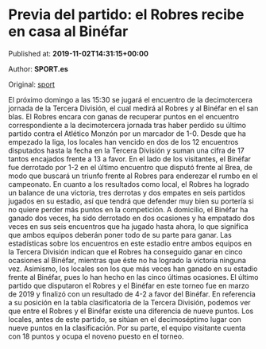 
# Previa del partido: el Robres recibe en casa al Binéfar

Published at: **2019-11-02T14:31:15+00:00**

Author: **SPORT.es**

Original: [sport](https://www.sport.es/es/noticias/tercera-division/previa-del-partido-el-robres-recibe-en-casa-al-binefar-7711550)

El próximo domingo a las 15:30 se jugará el encuentro de la decimotercera jornada de la Tercera División, el cual medirá al Robres y al Binéfar en el san blas.
El Robres encara con ganas de recuperar puntos en el encuentro correspondiente a la decimotercera jornada tras haber perdido su último partido contra el Atlético Monzón por un marcador de 1-0. Desde que ha empezado la liga, los locales han vencido en dos de los 12 encuentros disputados hasta la fecha en la Tercera División y suman una cifra de 17 tantos encajados frente a 13 a favor.
En el lado de los visitantes, el Binéfar fue derrotado por 1-2 en el último encuentro que disputó frente al Brea, de modo que buscará un triunfo frente al Robres para enderezar el rumbo en el campeonato.
En cuanto a los resultados como local, el Robres ha logrado un balance de una victoria, tres derrotas y dos empates en seis partidos jugados en su estadio, así que tendrá que defender muy bien su portería si no quiere perder más puntos en la competición. A domicilio, el Binéfar ha ganado dos veces, ha sido derrotado en dos ocasiones y ha empatado dos veces en sus seis encuentros que ha jugado hasta ahora, lo que significa que ambos equipos deberán poner todo de su parte para ganar.
Las estadísticas sobre los encuentros en este estadio entre ambos equipos en la Tercera División indican que el Robres ha conseguido ganar en cinco ocasiones al Binéfar, mientras que éste no ha logrado la victoria ninguna vez. Asimismo, los locales son los que más veces han ganado en su estadio frente al Binéfar, pues lo han hecho en las cinco últimas ocasiones. El último partido que disputaron el Robres y el Binéfar en este torneo fue en marzo de 2019 y finalizó con un resultado de 4-2 a favor del Binéfar.
En referencia a su posición en la tabla clasificatoria de la Tercera División, podemos ver que entre el Robres y el Binéfar existe una diferencia de nueve puntos. Los locales, antes de este partido, se sitúan en el decimoséptimo lugar con nueve puntos en la clasificación. Por su parte, el equipo visitante cuenta con 18 puntos y ocupa el noveno puesto en el torneo.
